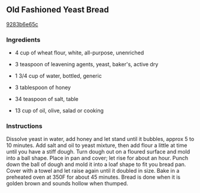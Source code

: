 ## Old Fashioned Yeast Bread

[9283b6e65c](http://www.food.com/recipe/old-fashioned-yeast-bread-331217)

### Ingredients

 - 4 cup of wheat flour, white, all-purpose, unenriched

 - 3 teaspoon of leavening agents, yeast, baker's, active dry

 - 1 3/4 cup of water, bottled, generic

 - 3 tablespoon of honey

 - 34 teaspoon of salt, table

 - 13 cup of oil, olive, salad or cooking

### Instructions

Dissolve yeast in water, add honey and let stand until it bubbles, approx 5 to 10 minutes. Add salt and oil to yeast mixture, then add flour a little at time until you have a stiff dough. Turn dough out on a floured surface and mold into a ball shape. Place in pan and cover; let rise for about an hour. Punch down the ball of dough and mold it into a loaf shape to fit you bread pan. Cover with a towel and let raise again until it doubled in size. Bake in a preheated oven at 350F for about 45 minutes. Bread is done when it is golden brown and sounds hollow when thumped.